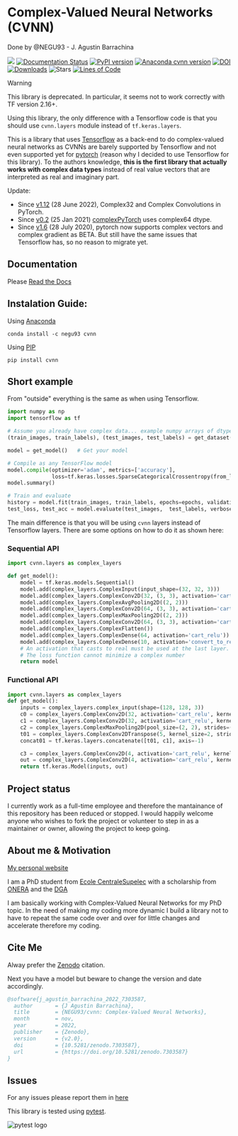 # Complex-Valued Neural Networks (CVNN)
Done by @NEGU93 - J. Agustin Barrachina

<a href='https://arxiv.org/abs/2302.08286'><img src='https://img.shields.io/badge/Paper-Arxiv-red'></a>
[![Documentation Status](https://readthedocs.org/projects/complex-valued-neural-networks/badge/?version=latest)](https://complex-valued-neural-networks.readthedocs.io/en/latest/?badge=latest) [![PyPI version](https://badge.fury.io/py/cvnn.svg)](https://badge.fury.io/py/cvnn) [![Anaconda cvnn version](https://img.shields.io/conda/v/NEGU93/cvnn.svg)](https://anaconda.org/negu93/cvnn) [![DOI](https://zenodo.org/badge/296050056.svg)](https://zenodo.org/badge/latestdoi/296050056) [![Downloads](https://pepy.tech/badge/cvnn)](https://pepy.tech/project/cvnn) ![Stars](https://img.shields.io/github/stars/NEGU93/cvnn) [![Lines of Code](https://tokei.rs/b1/github/NEGU93/cvnn?category=code&lang=python)](https://github.com/NEGU93/cvnn)

> [!WARNING]
> This library is deprecated. In particular, it seems not to work correctly with TF version 2.16+.

Using this library, the only difference with a Tensorflow code is that you should use `cvnn.layers` module instead of `tf.keras.layers`.

This is a library that uses [Tensorflow](https://www.tensorflow.org) as a back-end to do complex-valued neural networks as CVNNs are barely supported by Tensorflow and not even supported yet for [pytorch](https://github.com/pytorch/pytorch/issues/755) (reason why I decided to use Tensorflow for this library). To the authors knowledge, **this is the first library that actually works with complex data types** instead of real value vectors that are interpreted as real and imaginary part.

Update:
  - Since [v1.12](https://pytorch.org/blog/pytorch-1.12-released/#beta-complex32-and-complex-convolutions-in-pytorch) (28 June 2022), Complex32 and Complex Convolutions in PyTorch.
  - Since [v0.2](https://github.com/wavefrontshaping/complexPyTorch/releases/tag/0.2) (25 Jan 2021) [complexPyTorch](https://github.com/wavefrontshaping/complexPyTorch) uses complex64 dtype.
  - Since [v1.6](https://pytorch.org/blog/pytorch-1.6-released/#beta-complex-numbers) (28 July 2020), pytorch now supports complex vectors and complex gradient as BETA. But still have the same issues that Tensorflow has, so no reason to migrate yet.


## Documentation

Please [Read the Docs](https://complex-valued-neural-networks.readthedocs.io/en/latest/index.html)

## Instalation Guide:

Using [Anaconda](https://anaconda.org/negu93/cvnn)

```
conda install -c negu93 cvnn
```

Using [PIP](https://pypi.org/project/cvnn/)

```
pip install cvnn
```

## Short example

From "outside" everything is the same as when using Tensorflow.

``` python
import numpy as np
import tensorflow as tf

# Assume you already have complex data... example numpy arrays of dtype np.complex64
(train_images, train_labels), (test_images, test_labels) = get_dataset()        # to be done by each user

model = get_model()   # Get your model

# Compile as any TensorFlow model
model.compile(optimizer='adam', metrics=['accuracy'],
              loss=tf.keras.losses.SparseCategoricalCrossentropy(from_logits=True))
model.summary()

# Train and evaluate
history = model.fit(train_images, train_labels, epochs=epochs, validation_data=(test_images, test_labels))
test_loss, test_acc = model.evaluate(test_images,  test_labels, verbose=2)
```
The main difference is that you will be using `cvnn` layers instead of Tensorflow layers.
There are some options on how to do it as shown here:

### Sequential API
``` py
import cvnn.layers as complex_layers

def get_model():
    model = tf.keras.models.Sequential()
    model.add(complex_layers.ComplexInput(input_shape=(32, 32, 3)))                     # Always use ComplexInput at the start
    model.add(complex_layers.ComplexConv2D(32, (3, 3), activation='cart_relu'))
    model.add(complex_layers.ComplexAvgPooling2D((2, 2)))
    model.add(complex_layers.ComplexConv2D(64, (3, 3), activation='cart_relu'))
    model.add(complex_layers.ComplexMaxPooling2D((2, 2)))
    model.add(complex_layers.ComplexConv2D(64, (3, 3), activation='cart_relu'))
    model.add(complex_layers.ComplexFlatten())
    model.add(complex_layers.ComplexDense(64, activation='cart_relu'))
    model.add(complex_layers.ComplexDense(10, activation='convert_to_real_with_abs'))   
    # An activation that casts to real must be used at the last layer. 
    # The loss function cannot minimize a complex number
    return model
```
### Functional API
``` python
import cvnn.layers as complex_layers
def get_model():
    inputs = complex_layers.complex_input(shape=(128, 128, 3))
    c0 = complex_layers.ComplexConv2D(32, activation='cart_relu', kernel_size=3)(inputs)
    c1 = complex_layers.ComplexConv2D(32, activation='cart_relu', kernel_size=3)(c0)
    c2 = complex_layers.ComplexMaxPooling2D(pool_size=(2, 2), strides=(2, 2), padding='valid')(c1)
    t01 = complex_layers.ComplexConv2DTranspose(5, kernel_size=2, strides=(2, 2), activation='cart_relu')(c2)
    concat01 = tf.keras.layers.concatenate([t01, c1], axis=-1)

    c3 = complex_layers.ComplexConv2D(4, activation='cart_relu', kernel_size=3)(concat01)
    out = complex_layers.ComplexConv2D(4, activation='cart_relu', kernel_size=3)(c3)
    return tf.keras.Model(inputs, out)
```

## Project status

I currently work as a full-time employee and therefore the mantainance of this repository has been reduced or stopped. 
I would happily welcome anyone who wishes to fork the project or volunteer to step in as a maintainer or owner, allowing the project to keep going.

## About me & Motivation

[My personal website](https://negu93.github.io/agustinbarrachina/)

I am a PhD student from [Ecole CentraleSupelec](https://www.centralesupelec.fr/)
with a scholarship from [ONERA](https://www.onera.fr/en) and the [DGA](https://www.defense.gouv.fr/dga)

I am basically working with Complex-Valued Neural Networks for my PhD topic.
In the need of making my coding more dynamic I build a library not to have to repeat the same code over and over for little changes and accelerate therefore my coding.

## Cite Me

Alway prefer the [Zenodo](https://zenodo.org/record/4452131/export/hx#.YAkuw-j0mUl) citation. 

Next you have a model but beware to change the version and date accordingly.

``` bib
@software{j_agustin_barrachina_2022_7303587,
  author       = {J Agustin Barrachina},
  title        = {NEGU93/cvnn: Complex-Valued Neural Networks},
  month        = nov,
  year         = 2022,
  publisher    = {Zenodo},
  version      = {v2.0},
  doi          = {10.5281/zenodo.7303587},
  url          = {https://doi.org/10.5281/zenodo.7303587}
}
```

## Issues

For any issues please report them in [here](https://github.com/NEGU93/cvnn/issues)

This library is tested using [pytest](https://docs.pytest.org/).

![pytest logo](tests/pytest.png)



